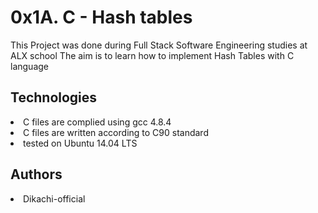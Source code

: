 <h1>0x1A. C - Hash tables</h1>
<p>This Project was done during Full Stack Software Engineering studies at ALX school The aim is to learn how to implement Hash Tables with C language</p>

<h2>Technologies</h2>
<li>C files are complied using gcc 4.8.4</li>
<li>C files are written according to C90 standard</li>
<li>tested on Ubuntu 14.04 LTS</li>

<h2>Authors</h2>
<li>Dikachi-official</li>

